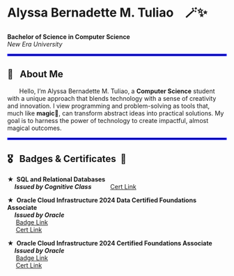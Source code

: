 <h1> Alyssa Bernadette M. Tuliao &nbsp;&nbsp;  🪄✨ </h1
<p><strong>Bachelor of Science in Computer Science</strong><br>
<em>New Era University</em></p>
<hr style="border: 2px solid blue;">
<h2><b>🌟 &nbsp;&nbsp;About Me</b></h2>

<p>&nbsp;&nbsp&nbsp;&nbsp&nbsp;&nbsp; Hello, I’m Alyssa Bernadette M. Tuliao, a <b>Computer Science</b> student with a unique approach that blends technology with a sense of creativity and innovation. I view programming and problem-solving as tools that, much like <b>magic💫</b>, can transform abstract ideas into practical solutions. My goal is to harness the power of technology to create impactful, almost magical outcomes.</p>

<hr style="border: 2px solid blue;">
<h2><b>🎖 &nbsp;&nbsp;Badges & Certificates &nbsp;📜</b></h2>

<p>
  <b>★ &nbsp;SQL and Relational Databases</b><br>
  <em><b> &nbsp;&nbsp;&nbsp;&nbsp;&nbsp;Issued by Cognitive Class</b></em>
  &nbsp;&nbsp;&nbsp;&nbsp; 
  &nbsp;&nbsp;&nbsp;&nbsp;
  <a href="https://courses.cognitiveclass.ai/certificates/bba996c167ad4c9492430073bf05c8be">Cert Link</a>


  

</p>
<p>
  <b>★ &nbsp;Oracle Cloud Infrastructure 2024 Data Certified Foundations Associate</b><br>
  <em><b> &nbsp;&nbsp;&nbsp;&nbsp;&nbsp;Issued by Oracle</b></em><br>
  &nbsp;&nbsp;&nbsp;&nbsp; 
  <a href="https://catalog-education.oracle.com/ords/certview/sharebadge?id=44E80FD4AF5B02ACAAE8F50A617FE5BA759C16AA502668E34658ACC9BF9599DE&fbclid=IwY2xjawHGkclleHRuA2FlbQIxMQABHduktuPPvO8UoivwWHOXjYYkFew_xK-pPRwaNfGBs7Zve_mgnIuKHkzJ3g_aem_GGNEE5zIX01U7z-Jyb6ZDQ">Badge Link</a>
  <br>
  &nbsp;&nbsp;&nbsp;&nbsp;
  <a href="https://github.com/user-attachments/files/18098698/eCertificate.pdf" target="_blank">Cert Link</a>


  

</p>
<p>
  <b>★ &nbsp;Oracle Cloud Infrastructure 2024 Certified Foundations Associate</b><br>
  <em><b> &nbsp;&nbsp;&nbsp;&nbsp;&nbsp;Issued by Oracle</b></em><br>
  &nbsp;&nbsp;&nbsp;&nbsp; 
  <a href="https://catalog-education.oracle.com/ords/certview/sharebadge?id=44E80FD4AF5B02ACAAE8F50A617FE5BA741C2770037238DB0F3FBA3148E23EC3&fbclid=IwY2xjawHGdkVleHRuA2FlbQIxMQABHauNw3z59nDWwTeEIdQDgX1ipNqURzutmimkglPC6HK_F7ds9PKm0_yobw_aem_vn92gwM1hHIBReMHpRfQZg">Badge Link</a>

 <br>
  &nbsp;&nbsp;&nbsp;&nbsp;
  <a href="https://github.com/user-attachments/files/18098755/eCertificate_.pdf" target="_blank">Cert Link</a>
</p>


